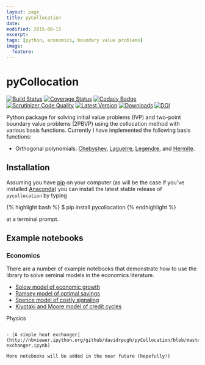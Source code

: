```yaml
---
layout: page
title: pyCollocation
date: 
modified: 2015-08-13
excerpt:
tags: [python, economics, boundary value problems]
image:
  feature:
---
```


# pyCollocation

[![Build Status](https://travis-ci.org/davidrpugh/pyCollocation.svg?branch=master)](https://travis-ci.org/davidrpugh/pyCollocation)
[![Coverage Status](https://coveralls.io/repos/davidrpugh/pyCollocation/badge.svg?branch=master)](https://coveralls.io/r/davidrpugh/pyCollocation?branch=master)
[![Codacy Badge](https://www.codacy.com/project/badge/4838082c243c48afa392aabc7cce54ab)](https://www.codacy.com/app/drobert-pugh/pyCollocation)
[![Scrutinizer Code Quality](https://scrutinizer-ci.com/g/davidrpugh/pyCollocation/badges/quality-score.png?b=master)](https://scrutinizer-ci.com/g/davidrpugh/pyCollocation/?branch=master)
[![Latest Version](https://img.shields.io/pypi/v/pyCollocation.svg)](https://pypi.python.org/pypi/pyCollocation/)
[![Downloads](https://img.shields.io/pypi/dm/pyCollocation.svg)](https://pypi.python.org/pypi/pyCollocation/)
[![DOI](https://zenodo.org/badge/doi/10.5281/zenodo.17283.svg)](http://dx.doi.org/10.5281/zenodo.17283)

Python package for solving initial value problems (IVP) and two-point boundary value problems (2PBVP) using the collocation method with various basis functions. Currently I have implemented the following basis functions:

* Orthogonal polynomials: [Chebyshev](http://en.wikipedia.org/wiki/Chebyshev_polynomials), [Laguerre](http://en.wikipedia.org/wiki/Laguerre_polynomials), [Legendre](http://en.wikipedia.org/wiki/Legendre_polynomials), and [Hermite](http://en.wikipedia.org/wiki/Hermite_polynomials).


## Installation

Assuming you have [pip](https://pypi.python.org/pypi/pip) on your computer (as will be the case if you've installed [Anaconda](http://quant-econ.net/getting_started.html#installing-anaconda)) you can install the latest stable release of ``pycollocation`` by typing
    
{% highlight bash %}
    $ pip install pycollocation
{% endhighlight %}

at a terminal prompt.

## Example notebooks

### Economics

There are a number of example notebooks that demonstrate how to use the library to solve seminal models in the economics literature.

* [Solow model of economic growth](http://nbviewer.ipython.org/github/davidrpugh/pyCollocation/blob/master/examples/solow-model.ipynb)
* [Ramsey model of optimal savings](http://nbviewer.ipython.org/github/ramseyPy/ramseyPy/blob/master/examples/ramsey-model.ipynb)
* [Spence model of costly signaling](http://nbviewer.ipython.org/github/davidrpugh/pyCollocation/blob/master/examples/spence-model.ipynb)
* [Kiyotaki and Moore model of credit cycles](http://nbviewer.ipython.org/github/davidrpugh/pyCollocation/blob/master/examples/credit-cycles.ipynb)

Physics
~~~~~~~

- [A simple heat exchanger](http://nbviewer.ipython.org/github/davidrpugh/pyCollocation/blob/master/examples/heat-exchanger.ipynb) 

More notebooks will be added in the near future (hopefully!)
